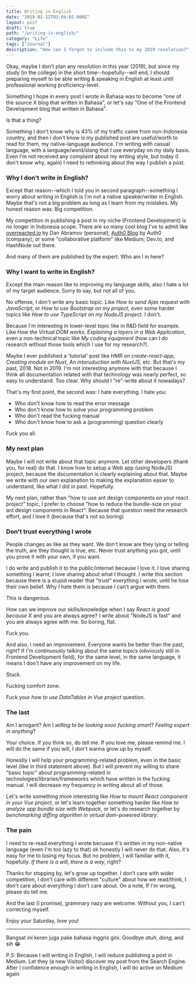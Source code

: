 ```yaml
---
title: Writing in English
date: "2019-01-12T03:04:02.000Z"
layout: post
draft: true
path: "/writing-in-english/"
category: "Life"
tags: ["Journal"]
description: "How can I forgot to include this to my 2019 resolution?"
---
```


Okay, maybe I don't plan any resolution in this year (2019), but since my study (in the college) in the short time--hopefully--will end, I should preparing myself to be able writing & speaking in English at least until professional working proficiency-level.

Something I hope in every post I wrote in Bahasa was to become "one of the source X blog that written in Bahasa", or let's say "One of the Frontend Development blog that written in Bahasa".

Is that a thing?

Something I don't know why is 43% of my traffic came from non-Indonesia country, and then I don't know is my published post are useful/worth to read for them, my native-language audience. I'm writing with casual language, with a language/word/slang that I use everyday on my daily basis. Even I'm not received any complaint about my writing style, but today (I don't know why, again) I need to rethinking about the way I publish a post.

### Why I don't write in English?

Except that reason--which I told you in second paragraph--something I worry about writing in English is I'm not a native speaker/writer in English. Maybe that's not a big problem as long as I learn from my mistakes. My honest reason was: Big competition.

My competition in publishing a post in my niche (Frontend Development) is no longer in Indonesia scope. There are so many cool blog I've to admit like [overreacted.io](https://overreacted.io) by Dan Abramov (personal), [Auth0 Blog](https://auth0.com/blog) by Auth0 (company), or some "collaborative platform" like Medium; Dev.to, and HashNode out there.

And many of them are published by the expert. Who am I in here?

### Why I want to write in English?

Except the main reason like to improving my language skills, also I hate a lot of my target audience. Sorry to say, but not all of you.

No offense, I don't write any basic topic. Like *How to send Ajax request with JavaScript*, or _How to use Bootstrap on my project_, even some harder topics like _How to use TypeScript on my NodeJS project_. I don't.

Because I'm interesting in lower-level topic like in R&D field for example. Like _How the Virtual DOM works_, _Explaining a layers in a Web Application_, even a non-technical topic like _My coding equipment_ (how can I do research without those tools which I use for my research?).

Maybe I ever published a 'tutorial' post like _HMR on create-react-app_, _Creating module on Nuxt_, _An intoruduction with NuxtJS_, etc. But that's my past, 2018. Not in 2019. I'm not interesting anymore with that because I think all documentation related with that technology was nearly perfect, so easy to understand. Too clear. Why should I "re"-write about it nowadays?

That's my first point, the second was: I hate everything. I hate you:

- Who don't know how to read the error message
- Who don't know how to solve your programming problem
- Who don't read the fucking manual
- Who don't know how to ask a (programming) question clearly

Fuck you all.

### My next plan

Maybe I will not write about that topic anymore. Let other developers (thank you, for real) do that. I know how to setup a Web app (using NodeJS) project, because the documentation is clearly explaining about that. Maybe we write with our own explanation to making the explanation easier to understand, like what I did in past. Hopefully.

My next plan, rather than "how to use ant design components on your react project" topic, I prefer to choose "how to reduce the bundle-size on your ant design components in React". Because that question need the research effort, and I love it (because that's not so boring)

### Don't trust everything I wrote

People changes as like as they want. We don't know are they lying or telling the truth, are they thought is true, etc. Never trust anything you got, until you prove it with your own, if you want.

I do write and publish it to the public/internet because I love it. I love sharing something I learnt, I love sharing about what I thought. I write this section because there is a stupid reader that "trust" everything I wrote, until he lose their own belief. Why I hate them is because I can't argue with them.

This is dangerous.

How can we improve our skills/knowledge when I say _React is good because X_ and you are always agree? I write about "NodeJS is fast" and you are always agree with me. So boring, flat.

Fuck you.

And also, I need an improvement. Everyone wants be better than the past, right? If I'm continuously talking about the same topics (obviously still in Frontend Development field), for the same level, in the same language, it means I don't have any improvement on my life.

Stuck.

Fucking comfort zone.

Fuck your _how to use DataTables in Vue project_ question.

### The last

Am I arrogant? Am I _willing to be looking sooo fucking smart_? _Feeling expert in anything_?

Your choice. If you think so, do tell me. If you love me, please remind me. I will do the same if you will, I don't wanna grow up by myself.

Honestly I will help your programming-related problem, even in the basic level (like in third statement above). But I will prevent my willing to share "basic topic" about programming-related in technologies/libraries/frameworks which have written in the fucking manual. I will decrease my frequency in writing about all of those.

Let's write something more interesting like _How to mount React component in your Vue project_, or let's learn together something harder like _How to analyze app bundle size with Webpack_, or let's do research together by _benchmarking diffing algorithm in virtual dom-powered library_.

### The pain

I need to re-read everything I wrote becuase it's written in my non-native language (even I'm too lazy to that) ok honestly I will never do that. Also, it's easy for me to losing my focus. But no problem, I will familiar with it, hopefully. _If there is a will, there is a way_, right?

Thanks for stopping by, let's grow up together. I don't care with wider competition, I don't care with different "culture" about how we read/think, I don't care about everything I don't care about. On a note, If I'm wrong, please do tell me.

And the last (I promise), grammary nazy are welcome. Without you, I can't correcting myself.

Enjoy your Saturday, love you!

---

Bangsat ini keren juga pake bahasa inggris gini. Goodbye _atuh_, _dong_, and _sih_ 😂

P.S: Because I will writing in English, I will reduce publishing a post in Medium. Let they (a new Visitor) discover my post from the Search Engine. After I confidence enough in writing in English, I will do active on Medium again
